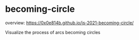 ﻿# becoming-circle

overview: https://0x0e814b.github.io/js-2021-becoming-circle/

Visualize the process of arcs becoming circles
